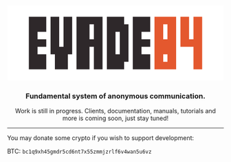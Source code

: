 <p align="center">
  <a href="https://github.com/evade84">
    <img alt="evade84" src="https://raw.githubusercontent.com/evade84/.github/master/assets/logo-wide.png" height=175 />
  </a>
</p>
<h3 align="center">Fundamental system of anonymous communication.</h3>
<p align="center">Work is still in progress. Clients, documentation, manuals, tutorials and more is coming soon, just stay tuned!</p>

<hr/>

You may donate some crypto if you wish to support development:

BTC: `bc1q9xh45gmdr5cd6nt7x55zmmjzrlf6v4wan5u6vz`
